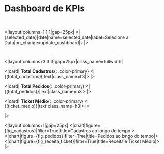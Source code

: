 # Dashboard de KPIs


<br/>

<|layout|columns=1 1 1|gap=25px|
<|{selected_date}|date|name=selected_date|label=Selecione a Data|on_change=update_dashboard|>
|>

<br/>

<|layout|columns=3 3 3|gap=25px|class_name=fullwidth|

<|card|
**Total Cadastros**{: .color-primary}
<|{(total_cadastros)}|text|class_name=h3|>
|>

<|card|
**Total Pedidos**{: .color-primary}
<|{(total_pedidos)}|text|class_name=h3|>
|>

<|card|
**Ticket Médio**{: .color-primary}
<|{(ticket_medio)}|text|class_name=h3|>
|>

|>
<br/>

<|layout|columns=1|gap=25px|
<|chart|figure={fig_cadastros}|filter=True|title=Cadastros ao longo do tempo|>
<|chart|figure={fig_pedidos}|filter=True|title=Pedidos ao longo do tempo|>
<|chart|figure={fig_receita_ticket}|filter=True|title=Receita e Ticket Médio|>
|>

<br/>
